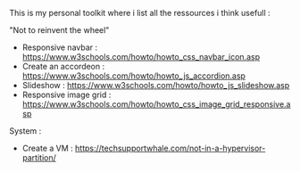 This is my personal toolkit where i list all the ressources i think usefull :

"Not to reinvent the wheel"

- Responsive navbar : https://www.w3schools.com/howto/howto_css_navbar_icon.asp
- Create an accordeon : https://www.w3schools.com/howto/howto_js_accordion.asp
- Slideshow : https://www.w3schools.com/howto/howto_js_slideshow.asp
- Responsive image grid : https://www.w3schools.com/howto/howto_css_image_grid_responsive.asp

System :

- Create a VM : https://techsupportwhale.com/not-in-a-hypervisor-partition/

<!--

**Here are some ideas to get you started:**

🙋‍♀️ A short introduction - what is your organization all about?
🌈 Contribution guidelines - how can the community get involved?
👩‍💻 Useful resources - where can the community find your docs? Is there anything else the community should know?
🍿 Fun facts - what does your team eat for breakfast?
🧙 Remember, you can do mighty things with the power of [Markdown](https://docs.github.com/github/writing-on-github/getting-started-with-writing-and-formatting-on-github/basic-writing-and-formatting-syntax)
-->
